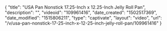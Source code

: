 {
    "title": "USA Pan Nonstick 17.25-Inch x 12.25-Inch Jelly Roll Pan",
    "description": "",
    "videoid": "109961416",
    "date_created": "1502517369",
    "date_modified": "1515806211",
    "type": "captivate",
    "layout": "video",
    "url": "\/v\/usa-pan-nonstick-17-25-inch-x-12-25-inch-jelly-roll-pan\/109961416"
}